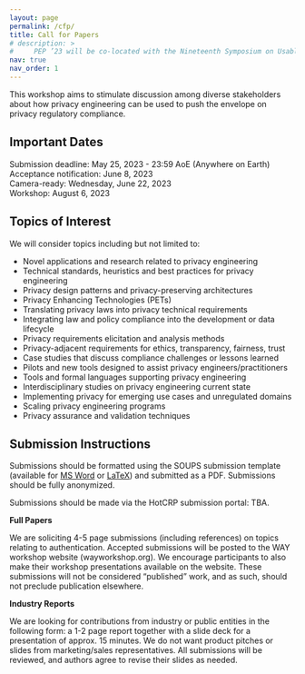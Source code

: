 ```yaml
---
layout: page
permalink: /cfp/
title: Call for Papers
# description: > 
#     PEP ’23 will be co-located with the Nineteenth Symposium on Usable Privacy and Security (SOUPS 2023).
nav: true
nav_order: 1
---
```


This workshop aims to stimulate discussion among diverse stakeholders about how privacy engineering can be used to push the envelope on privacy regulatory compliance.

## Important Dates
Submission deadline: May 25, 2023 - 23:59 AoE (Anywhere on Earth)<br>
Acceptance notification: June 8, 2023<br>
Camera-ready: Wednesday, June 22, 2023<br>
Workshop: August 6, 2023<br>

## Topics of Interest
We will consider topics including but not limited to:
* Novel applications and research related to privacy engineering
* Technical standards, heuristics and best practices for privacy engineering
* Privacy design patterns and privacy-preserving architectures 
* Privacy Enhancing Technologies (PETs)
* Translating privacy laws into privacy technical requirements 
* Integrating law and policy compliance into the development or data lifecycle 
* Privacy requirements elicitation and analysis methods
* Privacy-adjacent requirements for ethics, transparency, fairness, trust 
* Case studies that discuss compliance challenges or lessons learned
* Pilots and new tools designed to assist privacy engineers/practitioners
* Tools and formal languages supporting privacy engineering
* Interdisciplinary studies on privacy engineering current state 
* Implementing privacy for emerging use cases and unregulated domains 
* Scaling privacy engineering programs 
* Privacy assurance and validation techniques 

## Submission Instructions
Submissions should be formatted using the SOUPS submission template (available for [MS Word](https://www.usenix.org/sites/default/files/conference-files/usenix2022_soups.doc) or [LaTeX](https://www.usenix.org/sites/default/files/conference-files/usenix2022_soups_latex-template.zip)) and submitted as a PDF. Submissions should be fully anonymized.

Submissions should be made via the HotCRP submission portal: TBA.

**Full Papers**

We are soliciting 4-5 page submissions (including references) on topics relating to authentication. Accepted submissions will be posted to the WAY workshop website (wayworkshop.org). We encourage participants to also make their workshop presentations available on the website. These submissions will not be considered “published” work, and as such, should not preclude publication elsewhere.

**Industry Reports**

We are looking for contributions from industry or public entities in the following form: a 1-2 page report together with a slide deck for a presentation of approx. 15 minutes. We do not want product pitches or slides from marketing/sales representatives. All submissions will be reviewed, and authors agree to revise their slides as needed.
